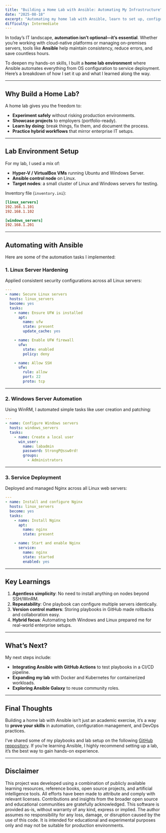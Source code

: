 ```yaml
---
title: "Building a Home Lab with Ansible: Automating My Infrastructure"
date: "2025-08-18"
excerpt: "Automating my home lab with Ansible, learn to set up, configure, and manage Linux and Windows servers efficiently."
difficulty: Intermediate
---
```


In today’s IT landscape, **automation isn’t optional—it’s essential**. Whether you’re working with cloud-native platforms or managing on-premises servers, tools like **Ansible** help maintain consistency, reduce errors, and save countless hours.  

To deepen my hands-on skills, I built a **home lab environment** where Ansible automates everything from OS configuration to service deployment. Here’s a breakdown of how I set it up and what I learned along the way.  

---

## Why Build a Home Lab?

A home lab gives you the freedom to:
- **Experiment safely** without risking production environments.  
- **Showcase projects** to employers (portfolio-ready).  
- **Learn by doing**: break things, fix them, and document the process.  
- **Practice hybrid workflows** that mirror enterprise IT setups.  

---

## Lab Environment Setup

For my lab, I used a mix of:
- **Hyper-V / VirtualBox VMs** running Ubuntu and Windows Server.  
- **Ansible control node** on Linux.  
- **Target nodes**: a small cluster of Linux and Windows servers for testing.  

Inventory file (`inventory.ini`):

```ini
[linux_servers]
192.168.1.101
192.168.1.102

[windows_servers]
192.168.1.201
```

---

## Automating with Ansible

Here are some of the automation tasks I implemented:  

### 1. Linux Server Hardening
Applied consistent security configurations across all Linux servers:

```yaml
---
- name: Secure Linux servers
  hosts: linux_servers
  become: yes
  tasks:
    - name: Ensure UFW is installed
      apt:
        name: ufw
        state: present
        update_cache: yes

    - name: Enable UFW firewall
      ufw:
        state: enabled
        policy: deny

    - name: Allow SSH
      ufw:
        rule: allow
        port: 22
        proto: tcp
```

---

### 2. Windows Server Automation
Using WinRM, I automated simple tasks like user creation and patching:

```yaml
---
- name: Configure Windows servers
  hosts: windows_servers
  tasks:
    - name: Create a local user
      win_user:
        name: labadmin
        password: StrongP@ssw0rd!
        groups:
          - Administrators
```

---

### 3. Service Deployment
Deployed and managed Nginx across all Linux web servers:

```yaml
---
- name: Install and configure Nginx
  hosts: linux_servers
  become: yes
  tasks:
    - name: Install Nginx
      apt:
        name: nginx
        state: present

    - name: Start and enable Nginx
      service:
        name: nginx
        state: started
        enabled: yes
```

---

## Key Learnings

1. **Agentless simplicity**: No need to install anything on nodes beyond SSH/WinRM.  
2. **Repeatability**: One playbook can configure multiple servers identically.  
3. **Version control matters**: Storing playbooks in GitHub made rollbacks and collaboration easy.  
4. **Hybrid focus**: Automating both Windows and Linux prepared me for real-world enterprise setups.  

---

## What’s Next?

My next steps include:  
- **Integrating Ansible with GitHub Actions** to test playbooks in a CI/CD pipeline.  
- **Expanding my lab** with Docker and Kubernetes for containerized workloads.  
- **Exploring Ansible Galaxy** to reuse community roles.  

---

## Final Thoughts

Building a home lab with Ansible isn’t just an academic exercise, it’s a way to **prove your skills** in automation, configuration management, and DevOps practices.  

I’ve shared some of my playbooks and lab setup on the following [GitHub reppository](https://github.com/letisiapangataa/ansible-home-lab). If you’re learning Ansible, I highly recommend setting up a lab, it’s the best way to gain hands-on experience.  

---

## Disclaimer

This project was developed using a combination of publicly available learning resources, reference books, open source projects, and artificial intelligence tools. All efforts have been made to attribute and comply with relevant licenses. Contributions and insights from the broader open source and educational communities are gratefully acknowledged. This software is provided as-is, without warranty of any kind, express or implied. The author assumes no responsibility for any loss, damage, or disruption caused by the use of this code. It is intended for educational and experimental purposes only and may not be suitable for production environments.

